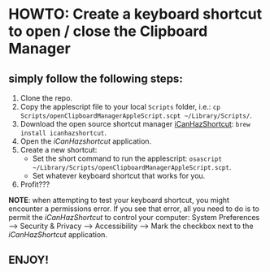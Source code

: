 # HOWTO: Create a keyboard shortcut to open / close the Clipboard Manager

## simply follow the following steps:

  1. Clone the repo.
  2. Copy the applescript file to your local `Scripts` folder, i.e.: `cp Scripts/openClipboardManagerAppleScript.scpt ~/Library/Scripts/`.
  3. Download the open source shortcut manager [iCanHazShortcut](https://github.com/deseven/icanhazshortcut): `brew install icanhazshortcut`.
  4. Open the *iCanHazshortcut* application.
  5. Create a new shortcut:
		* Set the short command to run the applescript: `osascript ~/Library/Scripts/openClipboardManagerAppleScript.scpt`.
		* Set whatever keyboard shortcut that works for you.
6. Profit???


__NOTE__: when attempting to test your keyboard shortcut, you might encounter a permissions error.
If you see that error, all you need to do is to permit the *iCanHazShortcut* to control your computer: System Preferences --> Security & Privacy --> Accessibility --> Mark the checkbox next to the *iCanHazShortcut* application.

## ENJOY!
